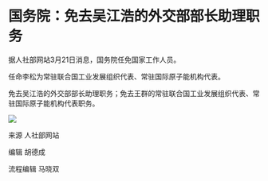 # 国务院：免去吴江浩的外交部部长助理职务

据人社部网站3月21日消息，国务院任免国家工作人员。

任命李松为常驻联合国工业发展组织代表、常驻国际原子能机构代表。

免去吴江浩的外交部部长助理职务；免去王群的常驻联合国工业发展组织代表、常驻国际原子能机构代表职务。

![](https://inews.gtimg.com/news_bt/OeU8TWu9OtIGejmldR9RM2W_eRbq8Vcspo30ru2Vf9XlcAA/1000)

来源 人社部网站

编辑 胡德成

流程编辑 马晓双

